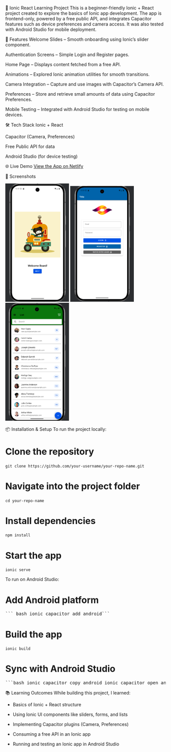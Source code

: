 📱 Ionic React Learning Project
This is a beginner-friendly Ionic + React project created to explore the basics of Ionic app development.
The app is frontend-only, powered by a free public API, and integrates Capacitor features such as device preferences and camera access.
It was also tested with Android Studio for mobile deployment.

🚀 Features
Welcome Slides – Smooth onboarding using Ionic’s slider component.

Authentication Screens – Simple Login and Register pages.

Home Page – Displays content fetched from a free API.

Animations – Explored Ionic animation utilities for smooth transitions.

Camera Integration – Capture and use images with Capacitor’s Camera API.

Preferences – Store and retrieve small amounts of data using Capacitor Preferences.

Mobile Testing – Integrated with Android Studio for testing on mobile devices.

🛠️ Tech Stack
Ionic + React

Capacitor (Camera, Preferences)

Free Public API for data

Android Studio (for device testing)

🌐 Live Demo
[View the App on Netlify](https://stirring-cucurucho-86d823.netlify.app/)

📸 Screenshots


<img src="assets/Screenshots/slider.png" alt="Home Page Screenshot" width="200"> <img src="assets/Screenshots/login.png" alt="Home Page Screenshot" width="200"> <img src="assets/Screenshots/home.png" alt="Home Page Screenshot" width="200">


📦 Installation & Setup
To run the project locally:
# Clone the repository
`git clone https://github.com/your-username/your-repo-name.git`

# Navigate into the project folder
`cd your-repo-name`

# Install dependencies
`npm install`

# Start the app
`ionic serve`

To run on Android Studio:
# Add Android platform
<pre>``` bash ionic capacitor add android```</pre>

# Build the app
`ionic build`

# Sync with Android Studio
<pre>```bash ionic capacitor copy android ionic capacitor open android```</pre>

📚 Learning Outcomes
While building this project, I learned:

- Basics of Ionic + React structure

- Using Ionic UI components like sliders, forms, and lists

- Implementing Capacitor plugins (Camera, Preferences)

- Consuming a free API in an Ionic app

- Running and testing an Ionic app in Android Studio
